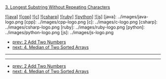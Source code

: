 [3. Longest Substring Without Repeating Characters](https://leetcode.com/problems/longest-substring-without-repeating-characters/)

[![java]](../java/003-longest-substring-without-repeating-characters.md)
[![cpp]](../cpp/003-longest-substring-without-repeating-characters.md)
[![c]](../c/003-longest-substring-without-repeating-characters.md)
[![csharp]](../csharp/003-longest-substring-without-repeating-characters.md)
[![ruby]](../ruby/003-longest-substring-without-repeating-characters.md)
[![python]](../python/003-longest-substring-without-repeating-characters.md)
[![js]](../js/003-longest-substring-without-repeating-characters.md)
[java]: ../images/java-logo.png
[cpp]: ../images/cpp-logo.png
[c]: ../images/c-logo.png
[csharp]: ../images/csharp-logo.png
[ruby]: ../images/ruby-logo.png
[python]: ../images/python-logo.png
[js]: ../images/js-logo.png

- [prev: 2 Add Two Numbers](002-add-two-numbers.md)
- [next: 4. Median of Two Sorted Arrays](004-median-of-two-sorted-arrays.md)

---


---

- [prev: 2 Add Two Numbers](002-add-two-numbers.md)
- [next: 4. Median of Two Sorted Arrays](004-median-of-two-sorted-arrays.md)
